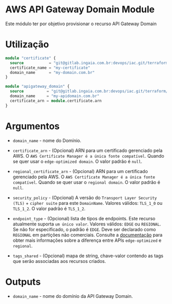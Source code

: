 # AWS API Gateway Domain Module

Este módulo ter por objetivo provisionar o recurso API Gateway Domain

# Utilização

```terraform
module "certificate" {
  source           = "git@gitlab.ingaia.com.br:devops/iac.git/terraform//providers/aws/certificate"
  certificate_name = "my-certificate"
  domain_name      = "my-domain.com.br"
}
```

```terraform
module "apigateway_domain" {
  source          = "git@gitlab.ingaia.com.br:devops/iac.git/terraform//providers/aws/apigateway/domain"
  domain_name     = "my-apidomain.com.br"
  certificate_arn = module.certificate.arn
}
```

# Argumentos

* `domain_name` - nome do Domínio.

* `certificate_arn` - (Opcional) ARN para um certificado gerenciado pela AWS. O `AWS Certificate Manager é a única fonte compatível`. Quando se quer usar o `edge-optimized domain`. O valor padrão é `null`.

* `regional_certificate_arn` - (Opcional) ARN para um certificado gerenciado pela AWS. O `AWS Certificate Manager é a única fonte compatível`. Quando se quer usar o `regional domain`. O valor padrão é `null`.

* `security_policy` - (Opcional) A versão do `Transport Layer Security (TLS)` + `cipher suite` para este `DomainName`. Valores válidos: `TLS_1_0` ou `TLS_1_2`. O valor padrão é `TLS_1_2`.

* `endpoint_type` - (Opcional) lista de tipos de endpoints. Este recurso atualmente suporta `um único valor`. Valores válidos: `EDGE` ou `REGIONAL`. Se não for especificado, o padrão é `EDGE`. Deve ser declarado como `REGIONAL` em partições não comerciais. Consulte a [documentação](https://docs.aws.amazon.com/pt_br/apigateway/latest/developerguide/create-regional-api.html) para obter mais informações sobre a diferença entre APIs `edge-optimized` e `regional`.

* `tags_shared` - (Opcional) mapa de string, chave-valor contendo as tags que serão associadas aos recursos criados.

# Outputs

* `domain_name` - nome do domínio da API Gateway Domain.
